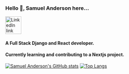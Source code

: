 ### Hello 👋, Samuel Anderson here... <a href="https://www.linkedin.com/in/samuel-anderson-codes/" target="_blank" rel="noopener noreferrer">
  <img src="https://cdn3d.iconscout.com/3d/free/preview/free-linkedin-2950130-2447889.png?f=webp&h=700" alt="LinkedIn link" width="50" height="55"/>
</a>


 
#### A Full Stack Django and React developer.
#### Currently learning and contributing to a Nextjs project.
[![Samuel Anderson's GitHub stats](https://github-readme-stats.vercel.app/api?username=samuelandersoncodes&show_icons=true&theme=dark)](https://github.com/samuelandersoncodes/github-readme-stats)
[![Top Langs](https://github-readme-stats.vercel.app/api/top-langs/?username=samuelandersoncodes&layout=compact&theme=dark)](https://github.com/samuelandersoncodes/github-readme-stats)

